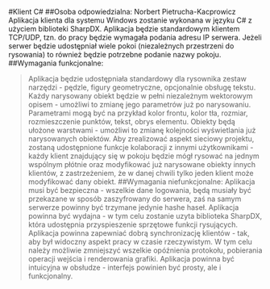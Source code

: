 #Klient C#
##Osoba odpowiedzialna: Norbert Pietrucha-Kacprowicz
Aplikacja klienta dla systemu Windows zostanie wykonana w języku C# z użyciem biblioteki SharpDX.
Aplikacja będzie standardowym klientem TCP/UDP, tzn. do pracy będzie wymagała podania adresu IP serwera. Jeżeli serwer będzie udostępniał wiele pokoi (niezależnych przestrzeni do rysowania) to również będzie potrzebne podanie nazwy pokoju.
##Wymagania funkcjonalne:
> Aplikacja będzie udostępniała standardowy dla rysownika zestaw narzędzi - pędzle, figury geometryczne, opcjonalnie obsługę tekstu.
> Każdy narysowany obiekt będzie w pełni niezależnym wektorowym opisem - umożliwi to zmianę jego parametrów już po narysowaniu. Parametrami mogą być na przykład kolor frontu, kolor tła, rozmiar, rozmieszczenie punktów, tekst, obrys elementu.
> Obiekty będą ułożone warstwami - umożliwi to zmianę kolejności wyświetlania już narysowanych obiektów.
> Aby zrealizować aspekt sieciowy projektu, zostaną udostępnione funkcje kolaboracji z innymi użytkownikami - każdy klient znajdujący się w pokoju będzie mógł rysować na jednym wspólnym płótnie oraz modyfikować już narysowane obiekty innych klientów, z zastrzeżeniem, że w danej chwili tylko jeden klient może modyfikować dany obiekt.
##Wymagania niefunkcjonalne:
> Aplikacja musi być bezpieczna - wszelkie dane logowania, będą musiały być przekazane w sposób zaszyfrowany do serwera, zaś na samym serwerze powinny być trzymane jedynie hashe haseł.
> Aplikacja powinna być wydajna - w tym celu zostanie uzyta biblioteka SharpDX, która udostępnia przyspieszenie sprzętowe funkcji rysujących.
> Aplikacja powinna zapewniać dobrą synchronizację klientów - tak, aby był widoczny aspekt pracy w czasie rzeczywistym. W tym celu należy możliwie zmniejszyć wszelkie opóźnienia protokołu, pobierania operacji wejścia i renderowania grafiki.
> Aplikacja powinna być intuicyjna w obsłudze - interfejs powinien być prosty, ale i funkcjonalny.
